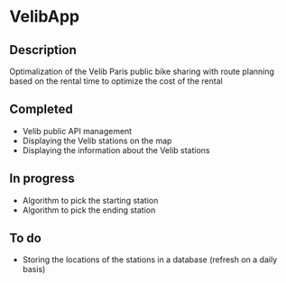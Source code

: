 # VelibApp

## Description
Optimalization of the Velib Paris public bike sharing with route planning based on the rental time to optimize the cost of the rental

## Completed
- Velib public API management
- Displaying the Velib stations on the map
- Displaying the information about the Velib stations

## In progress
- Algorithm to pick the starting station
- Algorithm to pick the ending station

## To do
- Storing the locations of the stations in a database (refresh on a daily basis)